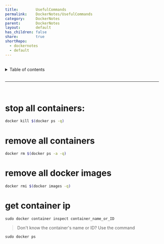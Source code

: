 ```yaml
---  
title:        UsefulCommands  
permalink:    DockerNotes/UsefulCommands  
category:     DockerNotes  
parent:       DockerNotes  
layout:       default  
has_children: false  
share:        true  
shortRepo:  
  - dockernotes  
  - default            
---  
```

  
  
<br/>            
  
<details markdown="block">                  
<summary>                  
Table of contents                  
</summary>                  
{: .text-delta }                  
1. TOC                  
{:toc}                  
</details>                  
  
<br/>                  
  
***                  
  
<br/>  
  
# stop all containers:  
  
```bash   
docker kill $(docker ps -q)  
```  
  
# remove all containers  
  
```bash  
docker rm $(docker ps -a -q)  
```  
  
# remove all docker images  
  
```bash  
docker rmi $(docker images -q)  
```  
  
# get container ip  
  
```shell  
sudo docker container inspect container_name_or_ID  
```  
  
> Don't know the container's name or ID? Use the command  
  
```shell  
sudo docker ps  
```